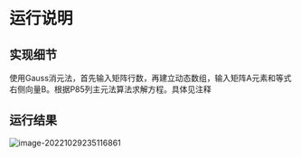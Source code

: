# 运行说明

## 实现细节

使用Gauss消元法，首先输入矩阵行数，再建立动态数组，输入矩阵A元素和等式右侧向量B。根据P85列主元法算法求解方程。具体见注释

## 运行结果

![image-20221029235116861](C:\Users\pseudonym\AppData\Roaming\Typora\typora-user-images\image-20221029235116861.png)